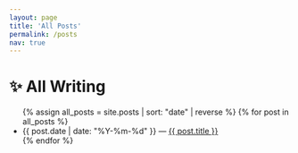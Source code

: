 ```yaml
---
layout: page
title: 'All Posts'
permalink: /posts
nav: true
---
```

# ✨ All Writing

<ul>
  {% assign all_posts = site.posts | sort: "date" | reverse %}
  {% for post in all_posts %}
    <li>
      {{ post.date | date: "%Y-%m-%d" }} — <a class="internal-link" href="{{ site.baseurl }}{{ post.url }}">{{ post.title }}</a>
    </li>
  {% endfor %}
</ul>

<style>
  .wrapper {
    max-width: 46em;
  }
</style>

